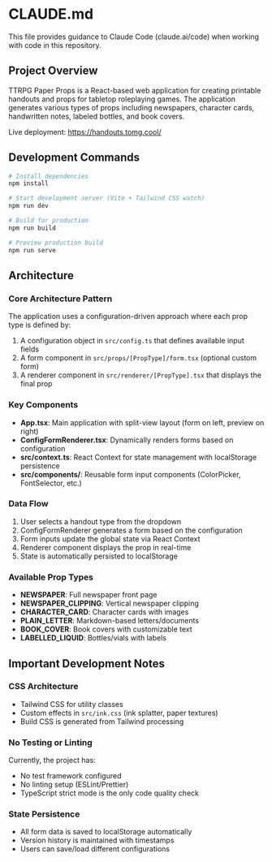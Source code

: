 # CLAUDE.md

This file provides guidance to Claude Code (claude.ai/code) when working with code in this repository.

## Project Overview

TTRPG Paper Props is a React-based web application for creating printable handouts and props for tabletop roleplaying games. The application generates various types of props including newspapers, character cards, handwritten notes, labeled bottles, and book covers.

Live deployment: https://handouts.tomg.cool/

## Development Commands

```bash
# Install dependencies
npm install

# Start development server (Vite + Tailwind CSS watch)
npm run dev

# Build for production
npm run build

# Preview production build
npm run serve
```

## Architecture

### Core Architecture Pattern

The application uses a configuration-driven approach where each prop type is defined by:

1. A configuration object in `src/config.ts` that defines available input fields
2. A form component in `src/props/[PropType]/form.tsx` (optional custom form)
3. A renderer component in `src/renderer/[PropType].tsx` that displays the final prop

### Key Components

- **App.tsx**: Main application with split-view layout (form on left, preview on right)
- **ConfigFormRenderer.tsx**: Dynamically renders forms based on configuration
- **src/context.ts**: React Context for state management with localStorage persistence
- **src/components/**: Reusable form input components (ColorPicker, FontSelector, etc.)

### Data Flow

1. User selects a handout type from the dropdown
2. ConfigFormRenderer generates a form based on the configuration
3. Form inputs update the global state via React Context
4. Renderer component displays the prop in real-time
5. State is automatically persisted to localStorage

### Available Prop Types

- **NEWSPAPER**: Full newspaper front page
- **NEWSPAPER_CLIPPING**: Vertical newspaper clipping
- **CHARACTER_CARD**: Character cards with images
- **PLAIN_LETTER**: Markdown-based letters/documents
- **BOOK_COVER**: Book covers with customizable text
- **LABELLED_LIQUID**: Bottles/vials with labels

## Important Development Notes

### CSS Architecture

- Tailwind CSS for utility classes
- Custom effects in `src/ink.css` (ink splatter, paper textures)
- Build CSS is generated from Tailwind processing

### No Testing or Linting

Currently, the project has:

- No test framework configured
- No linting setup (ESLint/Prettier)
- TypeScript strict mode is the only code quality check

### State Persistence

- All form data is saved to localStorage automatically
- Version history is maintained with timestamps
- Users can save/load different configurations
